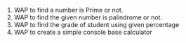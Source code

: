 1. WAP to find a number is Prime or not.
2. WAP to find the given number is palindrome or not.
3. WAP to find the grade of student using given percentage
4. WAP to create a simple console base calculator
